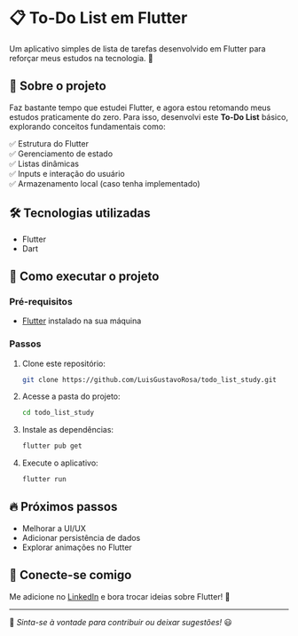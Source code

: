 # 📋 To-Do List em Flutter  

Um aplicativo simples de lista de tarefas desenvolvido em Flutter para reforçar meus estudos na tecnologia. 🚀  

## 📌 Sobre o projeto  
Faz bastante tempo que estudei Flutter, e agora estou retomando meus estudos praticamente do zero. Para isso, desenvolvi este **To-Do List** básico, explorando conceitos fundamentais como:  

✅ Estrutura do Flutter  
✅ Gerenciamento de estado  
✅ Listas dinâmicas  
✅ Inputs e interação do usuário  
✅ Armazenamento local (caso tenha implementado)  

## 🛠️ Tecnologias utilizadas  
- Flutter  
- Dart  

## 🚀 Como executar o projeto  
### Pré-requisitos  
- [Flutter](https://flutter.dev/docs/get-started/install) instalado na sua máquina  

### Passos  
1. Clone este repositório:  
   ```bash  
   git clone https://github.com/LuisGustavoRosa/todo_list_study.git
   ```  
2. Acesse a pasta do projeto:  
   ```bash  
   cd todo_list_study
   ```  
3. Instale as dependências:  
   ```bash  
   flutter pub get  
   ```  
4. Execute o aplicativo:  
   ```bash  
   flutter run  
   ```  

## 🔥 Próximos passos  
- Melhorar a UI/UX  
- Adicionar persistência de dados  
- Explorar animações no Flutter  

## 🤝 Conecte-se comigo  
Me adicione no [LinkedIn](https://www.linkedin.com/in/gustavoorosa/) e bora trocar ideias sobre Flutter! 🚀  

---  

📌 *Sinta-se à vontade para contribuir ou deixar sugestões!* 😃  

